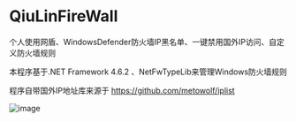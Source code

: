 # QiuLinFireWall
个人使用网盾、WindowsDefender防火墙IP黑名单、一键禁用国外IP访问、自定义防火墙规则

本程序基于.NET Framework 4.6.2 、NetFwTypeLib来管理Windows防火墙规则 

程序自带国外IP地址库来源于 https://github.com/metowolf/iplist

![image](https://user-images.githubusercontent.com/53858121/164959252-b9a327b3-3a0b-49da-8300-a9cfe2851aaa.png)
